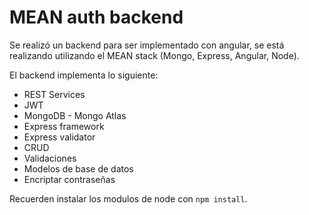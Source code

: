 # MEAN auth backend

Se realizó un backend para ser implementado con angular, se está realizando utilizando el MEAN stack (Mongo, Express, Angular, Node).

El backend implementa lo siguiente:

- REST Services
- JWT
- MongoDB - Mongo Atlas
- Express framework
- Express validator
- CRUD
- Validaciones
- Modelos de base de datos
- Encriptar contraseñas

Recuerden instalar los modulos de node con `npm install`.
